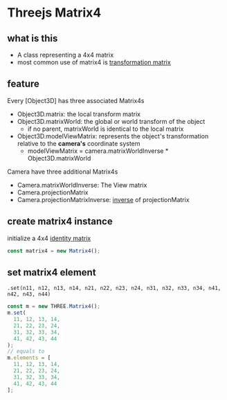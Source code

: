 # Threejs Matrix4

## what is this

- A class representing a 4x4 matrix
- most common use of matrix4 is [transformation matrix](computer-graphics-matrices.md)

## feature

Every [Object3D] has three associated Matrix4s

- Object3D.matrix: the local transform matrix
- Object3D.matrixWorld: the global or world transform of the object
  - if no parent, matrixWorld is identical to the local matrix
- Object3D.modelViewMatrix: represents the object's transformation relative to the **camera's** coordinate system
  - modelViewMatrix = camera.matrixWorldInverse * Object3D.matrixWorld

Camera have three additional Matrix4s

- Camera.matrixWorldInverse: The View matrix
- Camera.projectionMatrix
- Camera.projectionMatrixInverse: [inverse](/sorted/Math/linear-algebra.md#inversible-matrix) of projectionMatrix

## create matrix4 instance

initialize a 4x4 [identity matrix](/sorted/Math/linear-algebra.md#identity-matrix)

```js
const matrix4 = new Matrix4();
```

## set matrix4 element

`.set(n11, n12, n13, n14, n21, n22, n23, n24, n31, n32, n33, n34, n41, n42, n43, n44)`

```js
const m = new THREE.Matrix4();
m.set(
  11, 12, 13, 14,
  21, 22, 23, 24,
  31, 32, 33, 34,
  41, 42, 43, 44
);
// equals to
m.elements = [
  11, 12, 13, 14,
  21, 22, 23, 24,
  31, 32, 33, 34,
  41, 42, 43, 44
];
```


